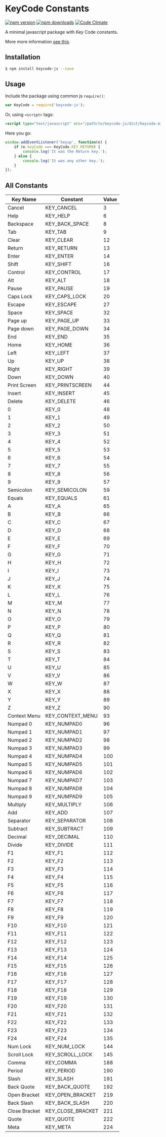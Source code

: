 # KeyCode Constants
[![npm version](https://img.shields.io/npm/v/keycode-js.svg?style=flat-square)](https://www.npmjs.com/package/keycode-js) [![npm downloads](https://img.shields.io/npm/dt/keycode-js.svg?style=flat-square)](https://www.npmjs.com/package/keycode-js) [![Code Climate](https://img.shields.io/codeclimate/github/kabirbaidhya/keycode-js.svg?style=flat-square)](https://codeclimate.com/github/kabirbaidhya/keycode-js)

A minimal javascript package with Key Code constants.

More more information [see this](https://developer.mozilla.org/en-US/docs/Web/API/KeyboardEvent/keyCode#Constants_for_keyCode_value).

## Installation

```bash
$ npm install keycode-js --save
```
## Usage
Include the package using common js `require()`:
```javascript
var KeyCode = require('keycode-js');
```
Or, using `<script>` tags:
```html
<script type="text/javascript" src="/path/to/keycode-js/dist/keycode.min.js"></script>
```
Here you go:
```javascript
window.addEventListener('keyup', function(e) {
    if (e.keyCode === KeyCode.KEY_RETURN) {
        console.log('It was the Return key.');
    } else {
        console.log('It was any other key.');
    }
});
```

## All Constants
| Key Name  | Constant  | Value  |
|-----------|-----------|--------|
| Cancel | KEY_CANCEL | 3 |
| Help | KEY_HELP | 6 |
| Backspace | KEY_BACK_SPACE | 8 |
| Tab | KEY_TAB | 9 |
| Clear | KEY_CLEAR | 12 |
| Return | KEY_RETURN | 13 |
| Enter | KEY_ENTER | 14 |
| Shift | KEY_SHIFT | 16 |
| Control | KEY_CONTROL | 17 |
| Alt | KEY_ALT | 18 |
| Pause | KEY_PAUSE | 19 |
| Caps Lock | KEY_CAPS_LOCK | 20 |
| Escape | KEY_ESCAPE | 27 |
| Space | KEY_SPACE | 32 |
| Page up | KEY_PAGE_UP | 33 |
| Page down | KEY_PAGE_DOWN | 34 |
| End | KEY_END | 35 |
| Home | KEY_HOME | 36 |
| Left | KEY_LEFT | 37 |
| Up | KEY_UP | 38 |
| Right | KEY_RIGHT | 39 |
| Down | KEY_DOWN | 40 |
| Print Screen | KEY_PRINTSCREEN | 44 |
| Insert | KEY_INSERT | 45 |
| Delete | KEY_DELETE | 46 |
| 0 | KEY_0 | 48 |
| 1 | KEY_1 | 49 |
| 2 | KEY_2 | 50 |
| 3 | KEY_3 | 51 |
| 4 | KEY_4 | 52 |
| 5 | KEY_5 | 53 |
| 6 | KEY_6 | 54 |
| 7 | KEY_7 | 55 |
| 8 | KEY_8 | 56 |
| 9 | KEY_9 | 57 |
| Semicolon | KEY_SEMICOLON | 59 |
| Equals | KEY_EQUALS | 61 |
| A | KEY_A | 65 |
| B | KEY_B | 66 |
| C | KEY_C | 67 |
| D | KEY_D | 68 |
| E | KEY_E | 69 |
| F | KEY_F | 70 |
| G | KEY_G | 71 |
| H | KEY_H | 72 |
| I | KEY_I | 73 |
| J | KEY_J | 74 |
| K | KEY_K | 75 |
| L | KEY_L | 76 |
| M | KEY_M | 77 |
| N | KEY_N | 78 |
| O | KEY_O | 79 |
| P | KEY_P | 80 |
| Q | KEY_Q | 81 |
| R | KEY_R | 82 |
| S | KEY_S | 83 |
| T | KEY_T | 84 |
| U | KEY_U | 85 |
| V | KEY_V | 86 |
| W | KEY_W | 87 |
| X | KEY_X | 88 |
| Y | KEY_Y | 89 |
| Z | KEY_Z | 90 |
| Context Menu | KEY_CONTEXT_MENU | 93 |
| Numpad 0 | KEY_NUMPAD0 | 96 |
| Numpad 1 | KEY_NUMPAD1 | 97 |
| Numpad 2 | KEY_NUMPAD2 | 98 |
| Numpad 3 | KEY_NUMPAD3 | 99 |
| Numpad 4 | KEY_NUMPAD4 | 100 |
| Numpad 5 | KEY_NUMPAD5 | 101 |
| Numpad 6 | KEY_NUMPAD6 | 102 |
| Numpad 7 | KEY_NUMPAD7 | 103 |
| Numpad 8 | KEY_NUMPAD8 | 104 |
| Numpad 9 | KEY_NUMPAD9 | 105 |
| Multiply | KEY_MULTIPLY | 106 |
| Add | KEY_ADD | 107 |
| Separator | KEY_SEPARATOR | 108 |
| Subtract | KEY_SUBTRACT | 109 |
| Decimal | KEY_DECIMAL | 110 |
| Divide | KEY_DIVIDE | 111 |
| F1 | KEY_F1 | 112 |
| F2 | KEY_F2 | 113 |
| F3 | KEY_F3 | 114 |
| F4 | KEY_F4 | 115 |
| F5 | KEY_F5 | 116 |
| F6 | KEY_F6 | 117 |
| F7 | KEY_F7 | 118 |
| F8 | KEY_F8 | 119 |
| F9 | KEY_F9 | 120 |
| F10 | KEY_F10 | 121 |
| F11 | KEY_F11 | 122 |
| F12 | KEY_F12 | 123 |
| F13 | KEY_F13 | 124 |
| F14 | KEY_F14 | 125 |
| F15 | KEY_F15 | 126 |
| F16 | KEY_F16 | 127 |
| F17 | KEY_F17 | 128 |
| F18 | KEY_F18 | 129 |
| F19 | KEY_F19 | 130 |
| F20 | KEY_F20 | 131 |
| F21 | KEY_F21 | 132 |
| F22 | KEY_F22 | 133 |
| F23 | KEY_F23 | 134 |
| F24 | KEY_F24 | 135 |
| Num Lock | KEY_NUM_LOCK | 144 |
| Scroll Lock | KEY_SCROLL_LOCK | 145 |
| Comma | KEY_COMMA | 188 |
| Period | KEY_PERIOD | 190 |
| Slash | KEY_SLASH | 191 |
| Back Quote | KEY_BACK_QUOTE | 192 |
| Open Bracket | KEY_OPEN_BRACKET | 219 |
| Back Slash | KEY_BACK_SLASH | 220 |
| Close Bracket | KEY_CLOSE_BRACKET | 221 |
| Quote | KEY_QUOTE | 222 |
| Meta | KEY_META | 224 |
